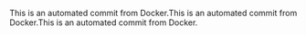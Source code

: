 This is an automated commit from Docker.This is an automated commit from Docker.This is an automated commit from Docker.